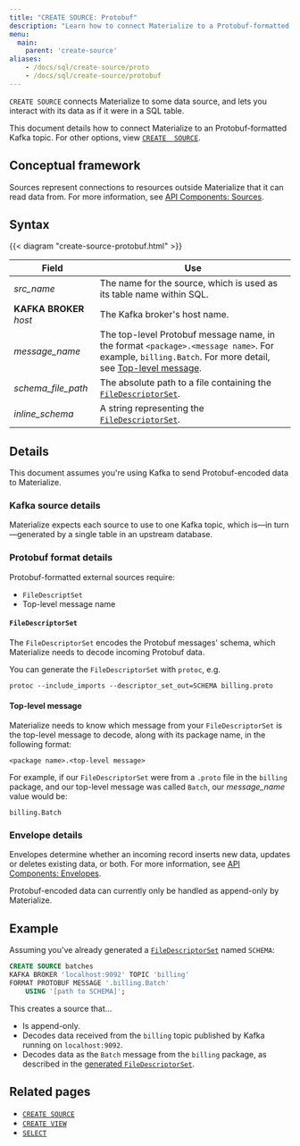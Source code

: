 ```yaml
---
title: "CREATE SOURCE: Protobuf"
description: "Learn how to connect Materialize to a Protobuf-formatted Kafka topic"
menu:
  main:
    parent: 'create-source'
aliases:
    - /docs/sql/create-source/proto
    - /docs/sql/create-source/protobuf
---
```


`CREATE SOURCE` connects Materialize to some data source, and lets you interact
with its data as if it were in a SQL table.

This document details how to connect Materialize to an Protobuf-formatted Kafka
topic. For other options, view [`CREATE  SOURCE`](../).

## Conceptual framework

Sources represent connections to resources outside Materialize that it can read
data from. For more information, see [API Components:
Sources](../../../overview/api-components#sources).

## Syntax

{{< diagram "create-source-protobuf.html" >}}

Field | Use
------|-----
_src&lowbar;name_ | The name for the source, which is used as its table name within SQL.
**KAFKA BROKER** _host_ | The Kafka broker's host name.
_message&lowbar;name_ | The top-level Protobuf message name, in the format `<package>.<message name>`. For example, `billing.Batch`. For more detail, see [Top-level message](#top-level-message).
_schema&lowbar;file&lowbar;path_ | The absolute path to a file containing the [`FileDescriptorSet`](#filedescriptorset).
_inline&lowbar;schema_ | A string representing the [`FileDescriptorSet`](#filedescriptorset).

## Details

This document assumes you're using Kafka to send Protobuf-encoded data to
Materialize.

### Kafka source details

Materialize expects each source to use to one Kafka topic, which is&mdash;in
  turn&mdash;generated by a single table in an upstream database.

### Protobuf format details

Protobuf-formatted external sources require:

- `FileDescriptSet`
- Top-level message name

#### `FileDescriptorSet`

The `FileDescriptorSet` encodes the Protobuf messages' schema, which Materialize needs to decode incoming Protobuf data.

You can generate the `FileDescriptorSet` with `protoc`, e.g.

```shell
protoc --include_imports --descriptor_set_out=SCHEMA billing.proto
```

#### Top-level message

Materialize needs to know which message from your `FileDescriptorSet` is the top-level message to decode, along with its package name, in the following format:

```shell
<package name>.<top-level message>
```

For example, if our `FileDescriptorSet` were from a `.proto` file in the
`billing` package, and our top-level message was called `Batch`, our
_message&lowbar;name_ value would be:

```nofmt
billing.Batch
```

### Envelope details

Envelopes determine whether an incoming record inserts new data, updates or
deletes existing data, or both. For more information, see [API Components:
Envelopes](../../../overview/api-components#envelopes).

Protobuf-encoded data can currently only be handled as append-only by
Materialize.

## Example

Assuming you've already generated a [`FileDescriptorSet`](#filedescriptorset) named `SCHEMA`:

```sql
CREATE SOURCE batches
KAFKA BROKER 'localhost:9092' TOPIC 'billing'
FORMAT PROTOBUF MESSAGE '.billing.Batch'
    USING '[path to SCHEMA]';
```

This creates a source that...

- Is append-only.
- Decodes data received from the `billing` topic published by Kafka running on
  `localhost:9092`.
- Decodes data as the `Batch` message from the `billing` package, as described
  in the [generated `FileDescriptorSet`](#filedescriptorset).

## Related pages

- [`CREATE SOURCE`](../)
- [`CREATE VIEW`](../../create-view)
- [`SELECT`](../../select)
